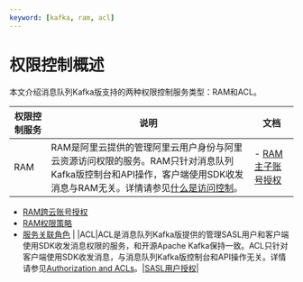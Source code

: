 ```yaml
---
keyword: [kafka, ram, acl]
---
```


# 权限控制概述

本文介绍消息队列Kafka版支持的两种权限控制服务类型：RAM和ACL。

|权限控制服务|说明|文档|
|------|--|--|
|RAM|RAM是阿里云提供的管理阿里云用户身份与阿里云资源访问权限的服务。RAM只针对消息队列Kafka版控制台和API操作，客户端使用SDK收发消息与RAM无关。详情请参见[什么是访问控制](/intl.zh-CN/产品简介/什么是访问控制.md)。|-   [RAM主子账号授权](/intl.zh-CN/权限控制/RAM主子账号授权.md)
-   [RAM跨云账号授权](/intl.zh-CN/权限控制/RAM跨云账号授权.md)
-   [RAM权限策略](/intl.zh-CN/权限控制/RAM权限策略.md)
-   [服务关联角色](/intl.zh-CN/权限控制/服务关联角色.md) |
|ACL|ACL是消息队列Kafka版提供的管理SASL用户和客户端使用SDK收发消息权限的服务，和开源Apache Kafka保持一致。ACL只针对客户端使用SDK收发消息，与消息队列Kafka版控制台和API操作无关。详情请参见[Authorization and ACLs](http://kafka.apache.org/090/documentation.html#security_authz)。|[SASL用户授权](/intl.zh-CN/权限控制/SASL用户授权.md)|

